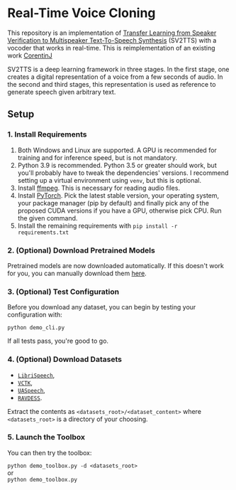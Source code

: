 # Real-Time Voice Cloning
This repository is an implementation of [Transfer Learning from Speaker Verification to
Multispeaker Text-To-Speech Synthesis](https://arxiv.org/pdf/1806.04558.pdf) (SV2TTS) with a vocoder that works in real-time. This is reimplementation of an existing work [CorentinJ](https://github.com/CorentinJ/Real-Time-Voice-Cloning)

SV2TTS is a deep learning framework in three stages. In the first stage, one creates a digital representation of a voice from a few seconds of audio. In the second and third stages, this representation is used as reference to generate speech given arbitrary text.

## Setup

### 1. Install Requirements
1. Both Windows and Linux are supported. A GPU is recommended for training and for inference speed, but is not mandatory.
2. Python 3.9 is recommended. Python 3.5 or greater should work, but you'll probably have to tweak the dependencies' versions. I recommend setting up a virtual environment using `venv`, but this is optional.
3. Install [ffmpeg](https://ffmpeg.org/download.html#get-packages). This is necessary for reading audio files.
4. Install [PyTorch](https://pytorch.org/get-started/locally/). Pick the latest stable version, your operating system, your package manager (pip by default) and finally pick any of the proposed CUDA versions if you have a GPU, otherwise pick CPU. Run the given command.
5. Install the remaining requirements with `pip install -r requirements.txt`

### 2. (Optional) Download Pretrained Models
Pretrained models are now downloaded automatically. If this doesn't work for you, you can manually download them [here](https://drive.google.com/drive/folders/1RTg0ePScuhNBihcefiO8EEmtINQNVM_j?usp=sharing).

### 3. (Optional) Test Configuration
Before you download any dataset, you can begin by testing your configuration with:

`python demo_cli.py`

If all tests pass, you're good to go.

### 4. (Optional) Download Datasets
- [`LibriSpeech`](https://www.openslr.org/12),
- [`VCTK`](https://datashare.ed.ac.uk/handle/10283/2950),
- [`UASpeech`](https://ieee-dataport.org/documents/uaspeech),
- [`RAVDESS`](https://zenodo.org/records/1188976).

Extract the contents as `<datasets_root>/<dataset_content>` where `<datasets_root>` is a directory of your choosing. 

### 5. Launch the Toolbox
You can then try the toolbox:

`python demo_toolbox.py -d <datasets_root>`  
or  
`python demo_toolbox.py`  
